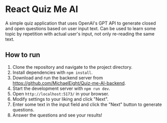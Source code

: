 # React Quiz Me AI

A simple quiz application that uses OpenAI's GPT API to generate closed and open questions based on user input text. Can be used to learn some topic by repetition with actual user's input, not only re-reading the same text.

## How to run

1. Clone the repository and navigate to the project directory.
2. Install dependencies with `npm install`.
3. Download and run the backend server from https://github.com/MichaelEight/Quiz-me-AI-backend.
4. Start the development server with `npm run dev`.
5. Open `http://localhost:5173/` in your browser.
6. Modify settings to your liking and click "Next".
7. Enter some text in the input field and click the "Next" button to generate questions.
8. Answer the questions and see your results!
